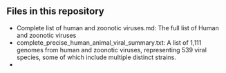 ## Files in this repository
- Complete list of human and zoonotic viruses.md: The full list of Human and zoonotic viruses
- complete_precise_human_animal_viral_summary.txt: A list of 1,111 genomes from human and zoonotic viruses, representing 539 viral species, some of which include multiple distinct strains.
- 
